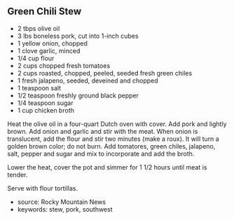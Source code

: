 Green Chili Stew
----------------

- 2 tbps olive oil
- 3 lbs boneless pork, cut into 1-inch cubes
- 1 yellow onion, chopped
- 1 clove garlic, minced
- 1/4 cup flour
- 2 cups chopped fresh tomatoes
- 2 cups roasted, chopped, peeled, seeded fresh green chiles
- 1 fresh jalapeno, seeded, deveined and chopped
- 1 teaspoon salt
- 1/2 teaspoon freshly ground black pepper
- 1/4 teaspoon sugar
- 1 cup chicken broth

Heat the olive oil in a four-quart Dutch oven with cover. Add pork and
lightly brown. Add onion and garlic and stir with the meat. When onion
is translucent, add the flour and stir two minutes (make a roux). It
will turn a golden brown color; do not burn. Add tomatores, green
chiles, jalapeno, salt, pepper and sugar and mix to incorporate and
add the broth.

Lower the heat, cover the pot and simmer for 1 1/2 hours until meat is
tender.

Serve with flour tortillas.

- source: Rocky Mountain News
- keywords: stew, pork, southwest

